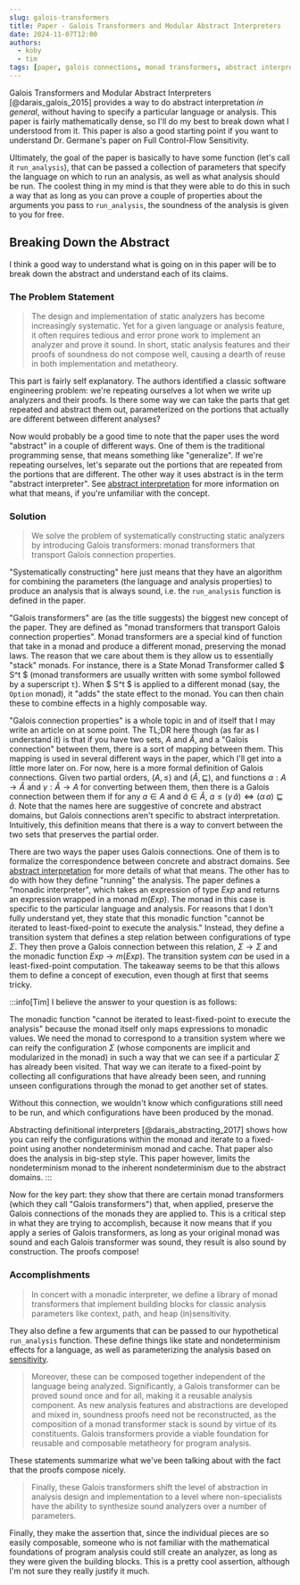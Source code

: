 ```yaml
---
slug: galois-transformers
title: Paper - Galois Transformers and Modular Abstract Interpreters
date: 2024-11-07T12:00
authors:
  - koby
  - tim
tags: [paper, galois connections, monad transformers, abstract interpreters]
---
```


Galois Transformers and Modular Abstract Interpreters [@darais_galois_2015] provides a way to do abstract interpretation *in general*, without having to specify a particular language or analysis. This paper is fairly mathematically dense, so I'll do my best to break down what I understood from it. This paper is also a good starting point if you want to understand Dr. Germane's paper on Full Control-Flow Sensitivity.

<!--truncate-->

Ultimately, the goal of the paper is basically to have some function (let's call it `run_analysis`), that can be passed a collection of parameters that specify the language on which to run an analysis, as well as what analysis should be run. The coolest thing in my mind is that they were able to do this in such a way that as long as you can prove a couple of properties about the arguments you pass to `run_analysis`, the soundness of the analysis is given to you for free.

## Breaking Down the Abstract

I think a good way to understand what is going on in this paper will be to break down the abstract and understand each of its claims.

### The Problem Statement

> The design and implementation of static analyzers has become increasingly systematic. Yet for a given language or analysis feature, it often requires tedious and error prone work to implement an analyzer and prove it sound. In short, static analysis features and their proofs of soundness do not compose well, causing a dearth of reuse in both implementation and metatheory.

This part is fairly self explanatory. The authors identified a classic software engineering problem: we're repeating ourselves a lot when we write up analyzers and their proofs. Is there some way we can take the parts that get repeated and abstract them out, parameterized on the portions that actually are different between different analyses?

Now would probably be a good time to note that the paper uses the word "abstract" in a couple of different ways. One of them is the traditional programming sense, that means something like "generalize". If we're repeating ourselves, let's separate out the portions that are repeated from the portions that are different. The other way it uses abstract is in the term "abstract interpreter". See [abstract interpretation](./2024-11-abstract-interpretation.md) for more information on what that means, if you're unfamiliar with the concept.

### Solution

> We solve the problem of systematically constructing static analyzers by introducing Galois transformers: monad transformers that transport Galois connection properties.

"Systematically constructing" here just means that they have an algorithm for combining the parameters (the language and analysis properties) to produce an analysis that is always sound, i.e. the `run_analysis` function is defined in the paper.

"Galois transformers" are (as the title suggests) the biggest new concept of the paper. They are defined as "monad transformers that transport Galois connection properties". Monad transformers are a special kind of function that take in a monad and produce a different monad, preserving the monad laws. The reason that we care about them is they allow us to essentially "stack" monads. For instance, there is a State Monad Transformer called $ S^t $ (monad transformers are usually written with some symbol followed by a superscript `t`). When $ S^t $ is applied to a different monad (say, the `Option` monad), it "adds" the state effect to the monad. You can then chain these to combine effects in a highly composable way.

"Galois connection properties" is a whole topic in and of itself that I may write an article on at some point. The TL;DR here though (as far as I understand it) is that if you have two sets, $A$ and $\widehat{A}$, and a "Galois connection" between them, there is a sort of mapping between them. This mapping is used in several different ways in the paper, which I'll get into a little more later on. For now, here is a more formal definition of Galois connections. Given two partial orders, $(A, \leq)$ and $(\widehat{A}, \sqsubseteq)$, and functions $\alpha : A \rightarrow \widehat{A}$ and $\gamma : \widehat{A} \rightarrow A$ for converting between them, then there is a Galois connection between them if for any $a \in A$ and $\widehat{a} \in \widehat{A}$, $a \leq (\gamma \, \widehat{a}) \Leftrightarrow (\alpha \, a) \sqsubseteq \widehat{a}$. Note that the names here are suggestive of concrete and abstract domains, but Galois connections aren't specific to abstract interpretation. Intuitively, this definition means that there is a way to convert between the two sets that preserves the partial order.

There are two ways the paper uses Galois connections. One of them is to formalize the correspondence between concrete and abstract domains. See [abstract interpretation](./2024-11-abstract-interpretation.md) for more details of what that means. The other has to do with how they define "running" the analysis. The paper defines a "monadic interpreter", which takes an expression of type $Exp$ and returns an expression wrapped in a monad $m(Exp)$. The monad in this case is specific to the particular language and analysis. For reasons that I don't fully understand yet, they state that this monadic function "cannot be iterated to least-fixed-point to execute the analysis." Instead, they define a transition system that defines a step relation between configurations of type $\Sigma$. They then prove a Galois connection between this relation, $\Sigma \rightarrow \Sigma$ and the monadic function $Exp \rightarrow m(Exp)$. The transition system *can* be used in a least-fixed-point computation. The takeaway seems to be that this allows them to define a concept of execution, even though at first that seems tricky.

:::info[Tim]
I believe the answer to your question is as follows:

The monadic function "cannot be iterated to least-fixed-point to execute the analysis" because the monad itself only maps expressions to monadic values.
We need the monad to correspond to a transition system where we can reify the configuration $\Sigma$ (whose components are implicit and modularized in the monad) in such a way that we can see if a particular $\Sigma$ has already been visited. That way we can iterate to a fixed-point by collecting all configurations that have already been seen, and running unseen configurations through the monad to get another set of states.

Without this connection, we wouldn't know which configurations still need to be run, and which configurations have been produced by the monad.

Abstracting definitional interpreters [@darais_abstracting_2017] shows how you can reify the configurations within the monad and iterate to a fixed-point using another nondeterminism monad and cache.
That paper also does the analysis in big-step style.
This paper however, limits the nondeterminism monad to the inherent nondeterminism due to the abstract domains. 
:::

Now for the key part: they show that there are certain monad transformers (which they call "Galois transformers") that, when applied, preserve the Galois connections of the monads they are applied to. This is a critical step in what they are trying to accomplish, because it now means that if you apply a series of Galois transformers, as long as your original monad was sound and each Galois transformer was sound, they result is also sound by construction. The proofs compose!

### Accomplishments

> In concert with a monadic interpreter, we define a library of monad transformers that implement building blocks for classic analysis parameters like context, path, and heap (in)sensitivity. 

They also define a few arguments that can be passed to our hypothetical `run_analysis` function. These define things like state and nondeterminism effects for a language, as well as parameterizing the analysis based on [sensitivity](./2024-11-flow-sensitivity.md).

> Moreover, these can be composed together independent of the language being analyzed.
> Significantly, a Galois transformer can be proved sound once and for all, making it a reusable analysis component. As new analysis features and abstractions are developed and mixed in, soundness proofs need not be reconstructed, as the composition of a monad transformer stack is sound by virtue of its constituents. Galois transformers provide a viable foundation for reusable and composable metatheory for program analysis.

These statements summarize what we've been talking about with the fact that the proofs compose nicely. 

> Finally, these Galois transformers shift the level of abstraction in analysis design and implementation to a level where non-specialists have the ability to synthesize sound analyzers over a number of parameters.

Finally, they make the assertion that, since the individual pieces are so easily composable, someone who is not familiar with the mathematical foundations of program analysis could still create an analyzer, as long as they were given the building blocks. This is a pretty cool assertion, although I'm not sure they really justify it much.
